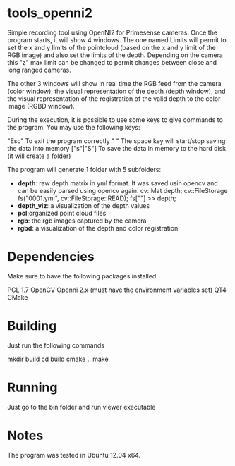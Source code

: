 tools_openni2
=============

Simple recording tool using OpenNI2 for Primesense cameras. Once the program starts, it will show 4 windows. The one named Limits will permit to set the x and y limits of the pointcloud (based on the x and y limit of the RGB image) and also set the limits of the depth. Depending on the camera this "z" max limit can be changed to permit changes between close and long ranged cameras.

The other 3 windows will show in real time the RGB feed from the camera (color window), the visual representation of the depth (depth window), and the visual representation of the registration of the valid depth to the color image (RGBD  window).

During the execution, it is possible to use some keys to give commands to the program. You may use the following keys:

"Esc"			To exit the program correctly
" "			The space key will start/stop saving the data into memory
["s"|"S"]		To save the data in memory to the hard disk (it will create a folder) 

The program will generate 1 folder with 5 subfolders:
- **depth**: raw depth matrix in yml format. It was saved usin opencv and can be easily parsed using opencv again.
	cv::Mat depth;
	cv::FileStorage fs("0001.yml", cv::FileStorage::READ);
	fs[""]  >> depth;
- **depth_viz**: a visualization of the depth values
- **pcl**:organized point cloud files
- **rgb**: the rgb images captured by the camera
- **rgbd**: a visualization of the depth and color registration



Dependencies
=============

Make sure to have the following packages installed

PCL 1.7
OpenCV
Openni 2.x (must have the environment variables set)
QT4
CMake

Building
=============

Just run the following commands

mkdir build
cd build
cmake ..
make

Running
=============

Just go to the bin folder and run viewer executable

Notes
=============
The program was tested in Ubuntu 12.04 x64.

